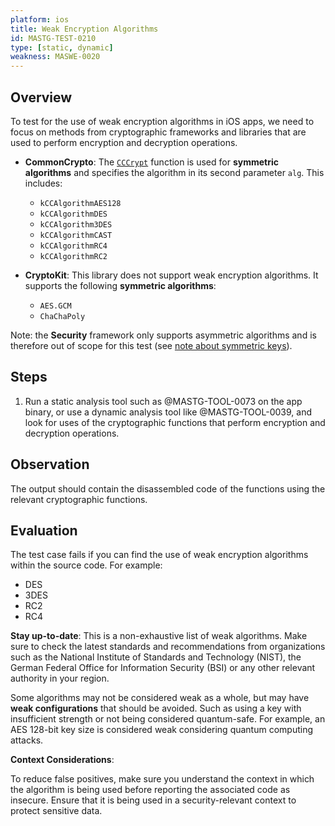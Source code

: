 ```yaml
---
platform: ios
title: Weak Encryption Algorithms
id: MASTG-TEST-0210
type: [static, dynamic]
weakness: MASWE-0020
---
```


## Overview

To test for the use of weak encryption algorithms in iOS apps, we need to focus on methods from cryptographic frameworks and libraries that are used to perform encryption and decryption operations.

- **CommonCrypto**: The [`CCCrypt`](https://developer.apple.com/library/archive/documentation/System/Conceptual/ManPages_iPhoneOS/man3/CCCrypt.3cc.html) function is used for **symmetric algorithms** and specifies the algorithm in its second parameter `alg`. This includes:
    - `kCCAlgorithmAES128`
    - `kCCAlgorithmDES`
    - `kCCAlgorithm3DES`
    - `kCCAlgorithmCAST`
    - `kCCAlgorithmRC4`
    - `kCCAlgorithmRC2`

- **CryptoKit**: This library does not support weak encryption algorithms. It supports the following **symmetric algorithms**:
    - `AES.GCM`
    - `ChaChaPoly`

Note: the **Security** framework only supports asymmetric algorithms and is therefore out of scope for this test (see [note about symmetric keys](https://developer.apple.com/documentation/security/certificate_key_and_trust_services/keys/generating_new_cryptographic_keys#2863931)).

## Steps

1. Run a static analysis tool such as @MASTG-TOOL-0073 on the app binary, or use a dynamic analysis tool like @MASTG-TOOL-0039, and look for uses of the cryptographic functions that perform encryption and decryption operations.

## Observation

The output should contain the disassembled code of the functions using the relevant cryptographic functions.

## Evaluation

The test case fails if you can find the use of weak encryption algorithms within the source code. For example:

- DES
- 3DES
- RC2
- RC4

**Stay up-to-date**: This is a non-exhaustive list of weak algorithms. Make sure to check the latest standards and recommendations from organizations such as the National Institute of Standards and Technology (NIST), the German Federal Office for Information Security (BSI) or any other relevant authority in your region.

Some algorithms may not be considered weak as a whole, but may have **weak configurations** that should be avoided. Such as using a key with insufficient strength or not being considered quantum-safe. For example, an AES 128-bit key size is considered weak considering quantum computing attacks.

**Context Considerations**:

To reduce false positives, make sure you understand the context in which the algorithm is being used before reporting the associated code as insecure. Ensure that it is being used in a security-relevant context to protect sensitive data.
